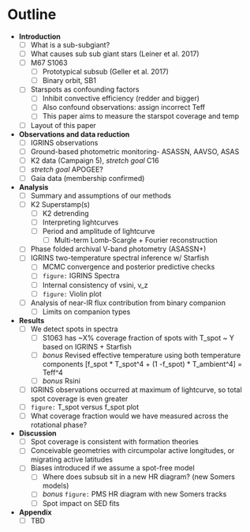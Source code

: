 # Outline

- **Introduction**
	- [ ] What is a sub-subgiant?
	- [ ] What causes sub sub giant stars (Leiner et al. 2017)
	- [ ] M67 S1063
		- [ ] Prototypical subsub (Geller et al. 2017)
		- [ ] Binary orbit, SB1
	- [ ] Starspots as confounding factors
		- [ ] Inhibit convective efficiency (redder and bigger)
		- [ ] Also confound observations: assign incorrect Teff
		- [ ] This paper aims to measure the starspot coverage and temp
	- [ ] Layout of this paper
- **Observations and data reduction**
	- [ ] IGRINS observations
	- [ ] Ground-based photometric monitoring- ASASSN, AAVSO, ASAS
	- [ ] K2 data (Campaign 5), *stretch goal* C16
	- [ ] *stretch goal* APOGEE?
	- [ ] Gaia data (membership confirmed)
- **Analysis**
	- [ ] Summary and assumptions of our methods
	- [ ] K2 Superstamp(s)
		- [ ] K2 detrending
		- [ ] Interpreting lightcurves
		- [ ] Period and amplitude of lightcurve
			- [ ] Multi-term Lomb-Scargle + Fourier reconstruction
	- [ ] Phase folded archival V-band photometry (ASASSN+)
	- [ ] IGRINS two-temperature spectral inference w/ Starfish
		- [ ] MCMC convergence and posterior predictive checks
		- [ ] `figure:` IGRINS Spectra
		- [ ] Internal consistency of vsini, v_z
		- [ ] `figure:` Violin plot
	- [ ] Analysis of near-IR flux contribution from binary companion
		- [ ] Limits on companion types
- **Results**
	- [ ] We detect spots in spectra
		- [ ] S1063 has ~X% coverage fraction of spots with T_spot ~ Y based on IGRINS + Starfish
		- [ ] *bonus* Revised effective temperature using both temperature components [f_spot * T_spot^4 + (1 -f_spot) * T_ambient^4] = Teff^4
		- [ ] *bonus* Rsini
	- [ ] IGRINS observations occurred at maximum of lightcurve, so total spot coverage is even greater
	- [ ] `figure:` T_spot versus f_spot plot
	- [ ] What coverage fraction would we have measured across the rotational phase?
- **Discussion**
	- [ ] Spot coverage is consistent with formation theories
	- [ ] Conceivable geometries with circumpolar active longitudes, or migrating active latitudes
	- [ ] Biases introduced if we assume a spot-free model
		- [ ] Where does subsub sit in a new HR diagram? (new Somers models)
		- [ ] *bonus* `figure:` PMS HR diagram with new Somers tracks
		- [ ] Spot impact on SED fits
- **Appendix**
	- [ ] TBD
